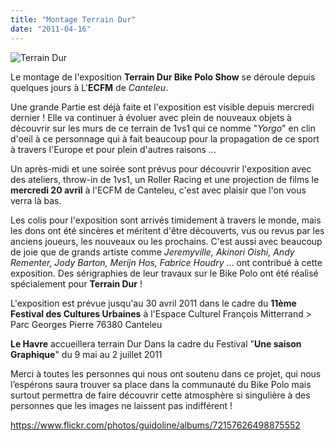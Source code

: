 ```yaml
---
title: "Montage Terrain Dur"
date: "2011-04-16"
---
```


![](/uploads/IMG_6656.jpg "Terrain Dur")

Le montage de l'exposition **Terrain Dur Bike Polo Show** se déroule depuis quelques jours à L'**ECFM** de _Canteleu_.

Une grande Partie est déjà faite et l'exposition est visible depuis mercredi dernier ! Elle va continuer à évoluer avec plein de nouveaux objets à découvrir sur les murs de ce terrain de 1vs1 qui ce nomme "_Yorgo_" en clin d'oeil à ce personnage qui à fait beaucoup pour la propagation de ce sport à travers l'Europe et pour plein d'autres raisons ...

Un après-midi et une soirée sont prévus pour découvrir l'exposition avec des ateliers, throw-in de 1vs1, un Roller Racing et une projection de films le **mercredi 20 avril** à l'ECFM de Canteleu, c'est avec plaisir que l'on vous verra là bas.

Les colis pour l'exposition sont arrivés timidement à travers le monde, mais les dons ont été sincères et méritent d'être découverts, vus ou revus par les anciens joueurs, les nouveaux ou les prochains. C'est aussi avec beaucoup de joie que de grands artiste comme _Jeremyville, Akinori Oishi, Andy Rementer, Jody Barton, Merijn Hos, Fabrice Houdry_ ... ont contribué à cette exposition. Des sérigraphies de leur travaux sur le Bike Polo ont été réalisé spécialement pour **Terrain Dur** !

L'exposition est prévue jusqu'au 30 avril 2011 dans le cadre du **11ème Festival des Cultures Urbaines** à l'Espace Culturel François Mitterrand > Parc Georges Pierre 76380 Canteleu

**Le Havre** accueillera terrain Dur Dans la cadre du Festival "**Une saison Graphique**" du 9 mai au 2 juillet 2011

Merci à toutes les personnes qui nous ont soutenu dans ce projet, qui nous l’espérons saura trouver sa place dans la communauté du Bike Polo mais surtout permettra de faire découvrir cette atmosphère si singulière à des personnes que les images ne laissent pas indifférent !

<https://www.flickr.com/photos/guidoline/albums/72157626498875552>
